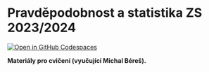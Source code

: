 # Pravděpodobnost a statistika ZS 2023/2024
<!-- badges: start -->
[![Open in GitHub Codespaces](https://github.com/codespaces/badge.svg)](https://codespaces.new/Beremi/PS_course_cz?quickstart=1)
<!-- badges: end -->
**Materiály pro cvičení (vyučující Michal Béreš).**
